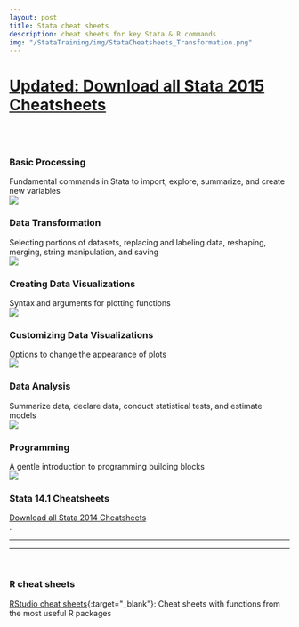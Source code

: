 ```yaml
---
layout: post
title: Stata cheat sheets
description: cheat sheets for key Stata & R commands
img: "/StataTraining/img/StataCheatsheets_Transformation.png"
---
```


<h1>
<a href ="/StataTraining/pdf/AllCheatSheets_Stata2015.pdf" onclick="trackOutboundLink('AllCheatSheets_Stata2015.pdf');"
download="AllCheatSheets_Stata2015.pdf">Updated: Download all Stata 2015 Cheatsheets</a>
</h1>
<br>
<br>

### Basic Processing
<div class="col three caption">
Fundamental commands in Stata to import, explore, summarize, and create new variables
</div>

<div>
<a href="/StataTraining/pdf/StataCheatsheet_processing15_June_2016_TE-REV.pdf" target = "_blank" onclick="trackOutboundLink('StataCheatsheet_processing15_June_2016_TE-REV.pdf.pdf');">
<img class="col three" src="/StataTraining/img/DataProcessing.PNG"/>  
</a>
</div>




### Data Transformation
<div class="col three caption">
Selecting portions of datasets, replacing and labeling data, reshaping, merging, string manipulation, and saving
</div>

<div>
<a href="/StataTraining/pdf/StataCheatsheet_Transformation15_June_2016_TE-REV.pdf" target = "_blank" onclick="trackOutboundLink('StataCheatsheet_Transformation15_June_2016_TE-REV.pdf');">
<img class="col three" src="/StataTraining/img/DataTransformation.PNG"/>  
</a>
</div>



### Creating Data Visualizations
<div class="col three caption">
Syntax and arguments for plotting functions
</div>

<div>
<a href="/StataTraining/pdf/StataCheatSheet_visualization15_Plots_2016_June-REV.pdf" target = "_blank" onclick="trackOutboundLink('StataCheatSheet_visualization15_Plots_2016_June-REV.pdf');">
<img class="col three" src="/StataTraining/img/DataVisualization_Plots.PNG"/>  
</a>
</div>




### Customizing Data Visualizations
<div class="col three caption">
Options to change the appearance of plots
</div>


<div>
<a href="/StataTraining/pdf/StataCheatSheet_visualization15_Syntax_2016_June-REV.pdf" target = "_blank" onclick="trackOutboundLink('StataCheatSheet_visualization15_Syntax_2016_June-REV.pdf');">
<img class="col three" src="/StataTraining/img/DataVisualization_Syntax.PNG"/>  
</a>
</div>


### Data Analysis
<div class="col three caption">
Summarize data, declare data, conduct statistical tests, and estimate models
</div>

<div>
<a href="/StataTraining/pdf/StataCheatSheet_analysis_201615_June-REV.pdf" target = "_blank" onclick="trackOutboundLink('StataCheatSheet_analysis_201615_June-REV.pdf');">
<img class="col three" src="/StataTraining/img/DataAnalysis.PNG"/>  
</a>
</div>


### Programming
<div class="col three caption">
A gentle introduction to programming building blocks
</div>

<div>
<a href="/StataTraining/pdf/StataCheatSheet_programming_2016_June.pdf" target = "_blank" onclick="trackOutboundLink('StataCheatsheet_programming_2016_June.pdf');">
<img class="col three" src="/StataTraining/img/Programming.PNG"/>  
</a>
</div>

### Stata 14.1 Cheatsheets
<div class="col three caption">
<a href ="/StataTraining/pdf/AllCheatSheets.pdf" onclick="trackOutboundLink('AllCheatSheets.pdf');"
download="AllCheatSheets.pdf">Download all Stata 2014 Cheatsheets</a>
</div>
.
<hr>
<hr>
<br>

### R cheat sheets
[RStudio cheat sheets](https://www.rstudio.com/resources/cheatsheets/){:target="_blank"}: Cheat sheets with functions from the most useful R packages
